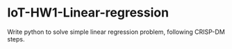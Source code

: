 # IoT-HW1-Linear-regression
Write python to solve simple linear regression problem, following CRISP-DM steps.
